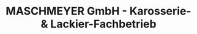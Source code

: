 ---
title: "MASCHMEYER GmbH - Karosserie- & Lackier-Fachbetrieb"
url: /dortmund/maschmeyer-gmbh-karosserie-und-lackier-fachbetrieb/
shop: Autowerkstatt
---